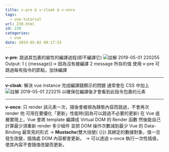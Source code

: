 ```yaml
---
title: v-pre & v-cloak & v-once
tags:
  - vue-tutorial
url: 238.html
id: 238
categories:
  - vue
date: 2019-05-02 09:17:53
---
```


**v-pre**: 跳過其包裹的屬性的編譯過程(即不編譯它) ![註解 2019-05-01 220255](https://growingcrab.files.wordpress.com/2019/05/e8a8bbe8a7a3-2019-05-01-220255.png)
Output: 1 { {message}}→ 因為沒有被編譯 2 message 所存的值 使用 v-pre 可跳過每有指令的節點，加快編譯

---

**v-cloak**: 解決 vue instance 完成編譯錢顯示的問題 通常會在 CSS 中加上 ![註解 2019-05-01 223215](https://growingcrab.files.wordpress.com/2019/05/e8a8bbe8a7a3-2019-05-01-223215.png) 以確保在編譯後才會看到此指令包裹的元素

---

**v-once**: 只 render 該元素一次，隨後會被視為靜態內容而跳過，不會再次 render 他 可用在要優化「更新」性能時(因為可以跳過不必要的更新) 在 Vue 底層實現上，Vue 會將 template 編譯成 Virtual DOM 的 Render 函數 然後能自己計算最少須重新 render 多少組件 並把 DOM 操作次數減到最少 Vue 的 Data-Binding 最常見的形式 →
**Mustache**(雙大括號{ {}}) 其綁定的數據對象，值一旦發生改變，插值處 DOM 內容都會更新。 → 可以透過 v-once 執行一次性插值，使其內容不會隨值改變而更新。
